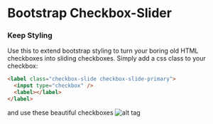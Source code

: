 Bootstrap Checkbox-Slider
=========================

### Keep Styling
Use this to extend bootstrap styling to turn your boring old HTML checkboxes into sliding checkboxes. Simply add a css class to your checkbox: 
```html
<label class="checkbox-slide checkbox-slide-primary">	
  <input type="checkbox" />
  <label></label>
</label>
```
and use these beautiful checkboxes
![alt tag](https://raw.github.com/IsaacHunter/bootstrap-checkbox-slider/master/demo.png)
